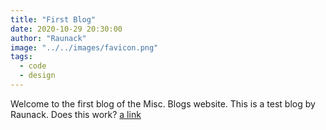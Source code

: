 ```yaml
---
title: "First Blog"
date: 2020-10-29 20:30:00
author: "Raunack"
image: "../../images/favicon.png"
tags:
  - code
  - design
---
```


Welcome to the first blog of the Misc. Blogs website. This is a test blog by Raunack. Does this work?
<a href="https://www.google.com" class="link">a link</a>
